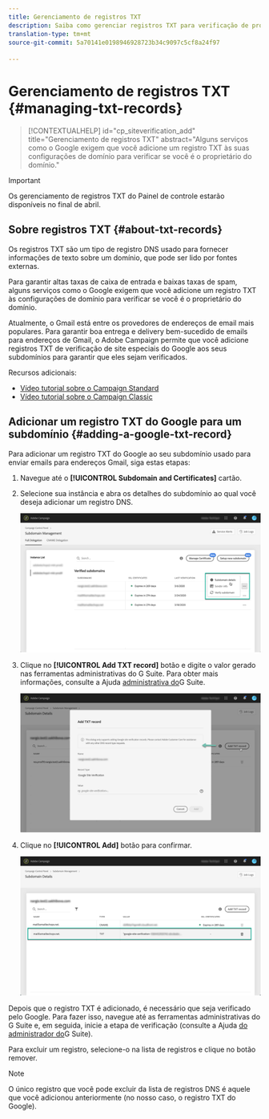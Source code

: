 ```yaml
---
title: Gerenciamento de registros TXT
description: Saiba como gerenciar registros TXT para verificação de propriedade de domínio.
translation-type: tm+mt
source-git-commit: 5a70141e0198946928723b34c9097c5cf8a24f97

---
```



# Gerenciamento de registros TXT {#managing-txt-records}

>[!CONTEXTUALHELP]
>id="cp_siteverification_add"
>title="Gerenciamento de registros TXT"
>abstract="Alguns serviços como o Google exigem que você adicione um registro TXT às suas configurações de domínio para verificar se você é o proprietário do domínio."

>[!IMPORTANT]
>
>Os gerenciamento de registros TXT do Painel de controle estarão disponíveis no final de abril.

## Sobre registros TXT {#about-txt-records}

Os registros TXT são um tipo de registro DNS usado para fornecer informações de texto sobre um domínio, que pode ser lido por fontes externas.

Para garantir altas taxas de caixa de entrada e baixas taxas de spam, alguns serviços como o Google exigem que você adicione um registro TXT às configurações de domínio para verificar se você é o proprietário do domínio.

Atualmente, o Gmail está entre os provedores de endereços de email mais populares. Para garantir boa entrega e delivery bem-sucedido de emails para endereços de Gmail, o Adobe Campaign permite que você adicione registros TXT de verificação de site especiais do Google aos seus subdomínios para garantir que eles sejam verificados.

Recursos adicionais:

* [Vídeo tutorial sobre o Campaign Standard](https://docs.adobe.com/content/help/en/campaign-standard-learn/tutorials/administrating/control-panel/google-txt-record-management.html)
* [Vídeo tutorial sobre o Campaign Classic](https://docs.adobe.com/content/help/en/campaign-classic-learn/tutorials/administrating/control-panel-acc/google-txt-record-management.html)

## Adicionar um registro TXT do Google para um subdomínio {#adding-a-google-txt-record}

Para adicionar um registro TXT do Google ao seu subdomínio usado para enviar emails para endereços Gmail, siga estas etapas:

1. Navegue até o **[!UICONTROL Subdomain and Certificates]** cartão.

1. Selecione sua instância e abra os detalhes do subdomínio ao qual você deseja adicionar um registro DNS.

   ![](assets/txt_subdomaindetails.png)

1. Clique no **[!UICONTROL Add TXT record]** botão e digite o valor gerado nas ferramentas administrativas do G Suite. Para obter mais informações, consulte a Ajuda [administrativa do](https://support.google.com/a/answer/183895)G Suite.

   ![](assets/txt_addtxt.png)

1. Clique no **[!UICONTROL Add]** botão para confirmar.

   ![](assets/txt_txtadded.png)

Depois que o registro TXT é adicionado, é necessário que seja verificado pelo Google. Para fazer isso, navegue até as ferramentas administrativas do G Suite e, em seguida, inicie a etapa de verificação (consulte a Ajuda [do administrador do](https://support.google.com/a/answer/183895)G Suite).

Para excluir um registro, selecione-o na lista de registros e clique no botão remover.

>[!NOTE]
>
>O único registro que você pode excluir da lista de registros DNS é aquele que você adicionou anteriormente (no nosso caso, o registro TXT do Google).


